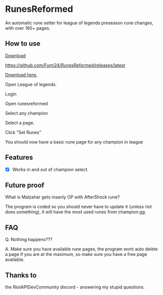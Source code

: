 # RunesReformed

An automatic rune setter for league of legends preseason rune changes, with over 160+ pages.

## How to use


<a class="github-button" href="https://github.com/Fumi24/RunesReformed/archive/master.zip" data-icon="octicon-cloud-download" data-size="large" aria-label="Download Fumi24/RunesReformed on GitHub">Download</a>

https://github.com/Fumi24/RunesReformed/releases/latest

[Download here.](https://github.com/Fumi24/RunesReformed/releases/download/1/RunesReformed.rar)


Open League of legends.

Login

Open runesreformed

Select any champion

Select a page.

Click "Set Runes"


You should now have a basic rune page for any champion in league




## Features
- [x] Works in and out of champion select.


## Future proof

What is Malzahar gets insanly OP with AfterShock rune?

The program is coded so you should never have to update it (unless riot does something), it will have the most used runes from champion.gg.


## FAQ

Q. Nothing happens???

A. Make sure you have available rune pages, the program wont auto delete a page if you are at the maximum, so make sure you have a free page available.


## Thanks to

the RiotAPIDevCommunity discord - answering my stupid questions.
